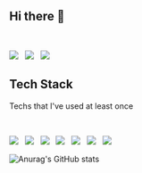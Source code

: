 <h2 align="left"><b> Hi there 💚 </b></h2>
</br>
<p align="left">
<a href="https://www.instagram.com/jantwentyslnok/" target="_blank"><img src="https://img.shields.io/badge/instagram-E4405F?style=flat-square&logo=instagram&logoColor=white"/></a> &nbsp
<a href="링크" target="_blank"><img src="https://img.shields.io/badge/Blog-F05032?style=flat-square&logo=Naver&logoColor=white"/></a> &nbsp 
<a href="링크" target="_blank"><img src="https://img.shields.io/badge/Blog-F05032?style=flat-square&logo=Naver&logoColor=white"/></a> &nbsp </p>


<h2 align="left"><b> Tech Stack </b></h2>
<p align="left"> Techs that I've used at least once </p>
</br>
<p align="left">
<img src="https://img.shields.io/badge/GitHub-181717?style=flat-square&logo=GitHub&logoColor=white"/></a> &nbsp
<img src="https://img.shields.io/badge/Python-3776AB?style=flat-square&logo=Python&logoColor=white"/></a> &nbsp
<img src="https://img.shields.io/badge/Jupyter-F37626?style=flat-square&logo=Jupyter&logoColor=white"/></a> &nbsp
<img src="https://img.shields.io/badge/Visual Studio Code-007ACC?style=flat-square&logo=Visual Studio Code&logoColor=white"/></a> &nbsp
<!-- <img src="https://img.shields.io/badge/Django-092E20?style=flat-square&logo=Django&logoColor=white"/></a> &nbsp -->
<img src="https://img.shields.io/badge/MongoDB-47A248?style=flat-square&logo=MongoDB&logoColor=white"/></a> &nbsp 
<img src="https://img.shields.io/badge/PyCharm-000000?style=flat-square&logo=PyCharm&logoColor=white"/></a> &nbsp 
<img src="https://img.shields.io/badge/R-00599C?style=flat-square&logo=R&logoColor=white"/></a> &nbsp </p>




<!--
**shinokoh/shinokoh** is a ✨ _special_ ✨ repository because its `README.md` (this file) appears on your GitHub profile.

Here are some ideas to get you started:

- 🔭 I’m currently working on ...
- 🌱 I’m currently learning ...
- 👯 I’m looking to collaborate on ...
- 🤔 I’m looking for help with ...
- 💬 Ask me about ...
- 📫 How to reach me: ...
- 😄 Pronouns: ...
- ⚡ Fun fact: ...
--> 
 
![Anurag's GitHub stats](https://github-readme-stats.vercel.app/api?username=shinokoh&show_icons=true&theme=radical)

